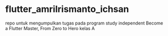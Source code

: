 # flutter_amrilrismanto_ichsan
repo untuk mengumpulkan tugas pada program study independent Become a Flutter Master, From Zero to Hero kelas A
